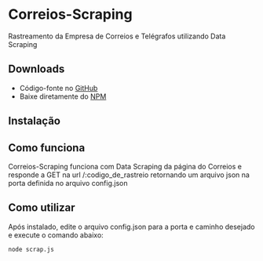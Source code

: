 # Correios-Scraping
Rastreamento da Empresa de Correios e Telégrafos utilizando Data Scraping

## Downloads
- Código-fonte no [GitHub](https://github.com/LucianoHanna/Correios-Scraping)
- Baixe diretamente do [NPM]()

## Instalação



## Como funciona
Correios-Scraping funciona com Data Scraping da página do Correios e responde a GET na url /:codigo_de_rastreio retornando um arquivo json na porta definida no arquivo config.json

## Como utilizar
Após instalado, edite o arquivo config.json para a porta e caminho desejado e execute o comando abaixo:

```node scrap.js```